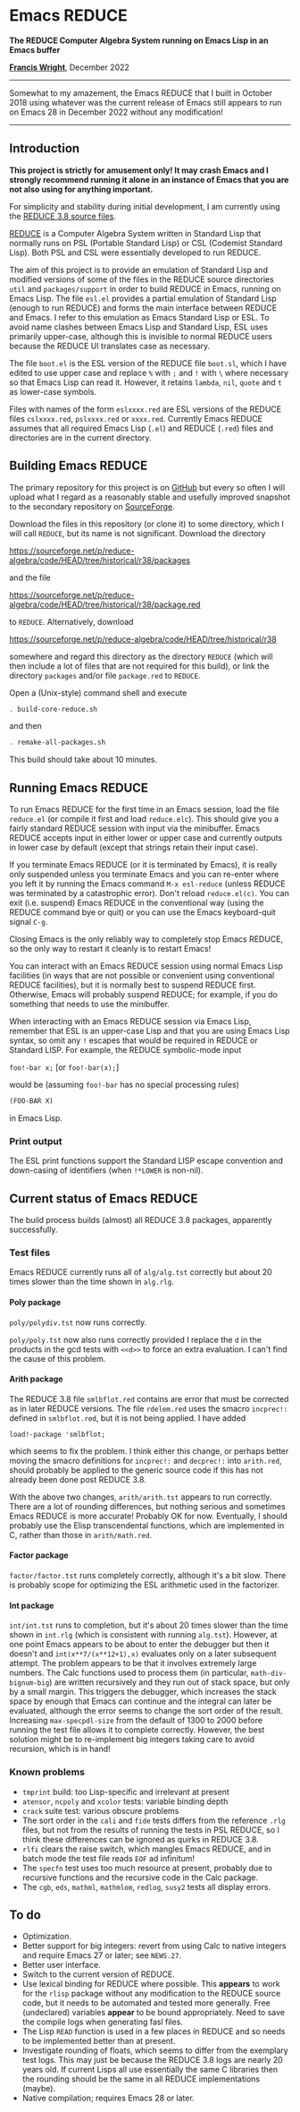 # Emacs REDUCE
**The REDUCE Computer Algebra System running on Emacs Lisp in an Emacs buffer**

**[Francis Wright](https://sites.google.com/site/fjwcentaur)**, December 2022

---

Somewhat to my amazement, the Emacs REDUCE that I built in October 2018 using whatever was the current release of Emacs still appears to run on Emacs 28 in December 2022 without any modification!

---

## Introduction

**This project is strictly for amusement only!  It may crash Emacs and I strongly recommend running it alone in an instance of Emacs that you are not also using for anything important.**

For simplicity and stability during initial development, I am currently using the [REDUCE 3.8 source files](https://sourceforge.net/p/reduce-algebra/code/HEAD/tree/historical/r38).

[REDUCE](https://reduce-algebra.sourceforge.io/) is a Computer Algebra System written in Standard Lisp that normally runs on PSL (Portable Standard Lisp) or CSL (Codemist Standard Lisp).  Both PSL and CSL were essentially developed to run REDUCE.

The aim of this project is to provide an emulation of Standard Lisp and modified versions of some of the files in the REDUCE source directories `util` and `packages/support` in order to build REDUCE in Emacs, running on Emacs Lisp.  The file `esl.el` provides a partial emulation of Standard Lisp (enough to run REDUCE) and forms the main interface between REDUCE and Emacs.  I refer to this emulation as Emacs Standard Lisp or ESL.  To avoid name clashes between Emacs Lisp and Standard Lisp, ESL uses primarily upper-case, although this is invisible to normal REDUCE users because the REDUCE UI translates case as necessary.

The file `boot.el` is the ESL version of the REDUCE file `boot.sl`, which I have edited to use upper case and replace `%` with `;` and `!`  with `\` where necessary so that Emacs Lisp can read it.  However, it retains `lambda`, `nil`, `quote` and `t` as lower-case symbols.

Files with names of the form `eslxxxx.red` are ESL versions of the REDUCE files `cslxxxx.red`, `pslxxxx.red` or `xxxx.red`.  Currently Emacs REDUCE assumes that all required Emacs Lisp (`.el`) and REDUCE (`.red`) files and directories are in the current directory.

## Building Emacs REDUCE

The primary repository for this project is on [GitHub](https://github.com/fjwright/Emacs-REDUCE) but every so often I will upload what I regard as a reasonably stable and usefully improved snapshot to the secondary repository on [SourceForge](https://sourceforge.net/p/reduce-algebra/code/HEAD/tree/trunk/generic/emacs/REDUCE).

Download the files in this repository (or clone it) to some directory, which I will call `REDUCE`, but its name is not significant.  Download the directory

https://sourceforge.net/p/reduce-algebra/code/HEAD/tree/historical/r38/packages

and the file

https://sourceforge.net/p/reduce-algebra/code/HEAD/tree/historical/r38/package.red

to `REDUCE`.  Alternatively, download

https://sourceforge.net/p/reduce-algebra/code/HEAD/tree/historical/r38

somewhere and regard this directory as the directory `REDUCE` (which will then include a lot of files that are not required for this build), or link the directory `packages` and/or file `package.red` to `REDUCE`.

Open a (Unix-style) command shell and execute

```sh
. build-core-reduce.sh
```
and then

```sh
. remake-all-packages.sh
```

This build should take about 10 minutes.

## Running Emacs REDUCE

To run Emacs REDUCE for the first time in an Emacs session, load the file `reduce.el` (or compile it first and load `reduce.elc`).  This should give you a fairly standard REDUCE session with input via the minibuffer.  Emacs REDUCE accepts input in either lower or upper case and currently outputs in lower case by default (except that strings retain their input case).

If you terminate Emacs REDUCE (or it is terminated by Emacs), it is really only suspended unless you terminate Emacs and you can re-enter where you left it by running the Emacs command `M-x esl-reduce` (unless REDUCE was terminated by a catastrophic error).  Don't reload `reduce.el(c)`.  You can exit (i.e. suspend) Emacs REDUCE in the conventional way (using the REDUCE command bye or quit) or you can use the Emacs keyboard-quit signal `C-g`.

Closing Emacs is the only reliably way to completely stop Emacs REDUCE, so the only way to restart it cleanly is to restart Emacs!

You can interact with an Emacs REDUCE session using normal Emacs Lisp facilities (in ways that are not possible or convenient using conventional REDUCE facilities), but it is normally best to suspend REDUCE first.  Otherwise, Emacs will probably suspend REDUCE; for example, if you do something that needs to use the minibuffer.

When interacting with an Emacs REDUCE session via Emacs Lisp, remember that ESL is an upper-case Lisp and that you are using Emacs Lisp syntax, so omit any `!` escapes that would be required in REDUCE or Standard LISP.  For example, the REDUCE symbolic-mode input

`foo!-bar x;`  [or `foo!-bar(x);`]

would be (assuming `foo!-bar` has no special processing rules)

```lisp
(FOO-BAR X)
```

in Emacs Lisp.

### Print output

The ESL print functions support the Standard LISP escape convention and down-casing of identifiers (when `!*LOWER` is non-nil).

## Current status of Emacs REDUCE

The build process builds (almost) all REDUCE 3.8 packages, apparently successfully.

### Test files

Emacs REDUCE currently runs all of `alg/alg.tst` correctly but about 20 times slower than the time shown in `alg.rlg`.

#### Poly package

`poly/polydiv.tst` now runs correctly.

`poly/poly.tst` now also runs correctly provided I replace the `d` in the products in the gcd tests with `<<d>>` to force an extra evaluation.  I can't find the cause of this problem.

#### Arith package

The REDUCE 3.8 file `smlbflot.red` contains are error that must be corrected as in later REDUCE versions.  The file `rdelem.red` uses the smacro `incprec!:` defined in `smlbflot.red`, but it is not being applied.  I have added

```text
load!-package 'smlbflot;
```

which seems to fix the problem.  I think either this change, or perhaps better moving the smacro definitions for `incprec!:` and `decprec!:` into `arith.red`, should probably be applied to the generic source code if this has not already been done post REDUCE 3.8.

With the above two changes, `arith/arith.tst` appears to run correctly.  There are a lot of rounding differences, but nothing serious and sometimes Emacs REDUCE is more accurate!  Probably OK for now.  Eventually, I should probably use the Elisp transcendental functions, which are implemented in C, rather than those in `arith/math.red`.

#### Factor package

`factor/factor.tst` runs completely correctly, although it's a bit slow.  There is probably scope for optimizing the ESL arithmetic used in the factorizer.

#### Int package

`int/int.tst` runs to completion, but it's about 20 times slower than the time shown in `int.rlg` (which is consistent with running `alg.tst`).  However, at one point Emacs appears to be about to enter the debugger but then it doesn't and `int(x**7/(x**12+1),x)` evaluates only on a later subsequent attempt.  The problem appears to be that it involves extremely large numbers.  The Calc functions used to process them (in particular, `math-div-bignum-big`) are written recursively and they run out of stack space, but only by a small margin.  This triggers the debugger, which increases the stack space by enough that Emacs can continue and the integral can later be evaluated, although the error seems to change the sort order of the result.  Increasing `max-specpdl-size` from the default of 1300 to 2000 before running the test file allows it to complete correctly.  However, the best solution might be to re-implement big integers taking care to avoid recursion, which is in hand!

### Known problems

* `tmprint` build: too Lisp-specific and irrelevant at present
* `atensor`, `ncpoly` and `xcolor` tests: variable binding depth
* `crack` suite test: various obscure problems
* The sort order in the `cali` and `fide` tests differs from the reference `.rlg` files, but not from the results of running the tests in PSL REDUCE, so I think these differences can be ignored as quirks in REDUCE 3.8.
* `rlfi` clears the raise switch, which mangles Emacs REDUCE, and in batch mode the test file reads `EOF` ad infinitum!
* The `specfn` test uses too much resource at present, probably due to recursive functions and the recursive code in the Calc package.
* The `cgb`, `eds`, `mathml`, `mathmlom`, `redlog`, `susy2` tests all display errors.

## To do

* Optimization.
* Better support for big integers: revert from using Calc to native integers and require Emacs 27 or later; see `NEWS.27`.
* Better user interface.
* Switch to the current version of REDUCE.
* Use lexical binding for REDUCE where possible.  This **appears** to work for the `rlisp` package without any modification to the REDUCE source code, but it needs to be automated and tested more generally.  Free (undeclared) variables **appear** to be bound appropriately.  Need to save the compile logs when generating fasl files.
* The Lisp `READ` function is used in a few places in REDUCE and so needs to be implemented better than at present.
* Investigate rounding of floats, which seems to differ from the exemplary test logs.  This may just be because the REDUCE 3.8 logs are nearly 20 years old.  If current Lisps all use essentially the same C libraries then the rounding should be the same in all REDUCE implementations (maybe).
* Native compilation; requires Emacs 28 or later.

